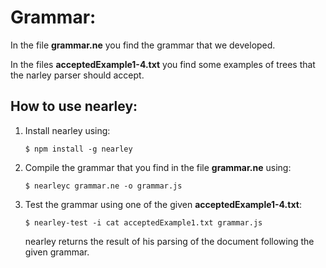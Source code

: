 # Grammar:
In the file **grammar.ne** you find the grammar that we developed.

In the files **acceptedExample1-4.txt** you find some examples of trees that the narley parser should accept.

## How to use nearley:
1. Install nearley using: 
    ```
    $ npm install -g nearley
    ```
2. Compile the grammar that you find in the file **grammar.ne** using:
    ```
    $ nearleyc grammar.ne -o grammar.js
    ```
3. Test the grammar using one of the given **acceptedExample1-4.txt**:
    ```
   $ nearley-test -i cat acceptedExample1.txt grammar.js
   ```
   nearley returns the result of his parsing of the document following the given grammar.